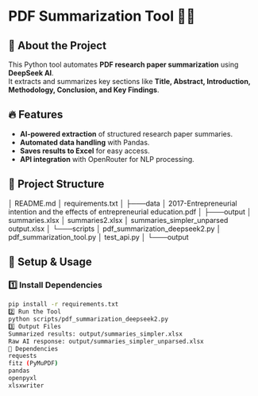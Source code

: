 # PDF Summarization Tool 📝📄

## 📌 About the Project
This Python tool automates **PDF research paper summarization** using **DeepSeek AI**.  
It extracts and summarizes key sections like **Title, Abstract, Introduction, Methodology, Conclusion, and Key Findings**.

## 🔥 Features
- **AI-powered extraction** of structured research paper summaries.
- **Automated data handling** with Pandas.
- **Saves results to Excel** for easy access.
- **API integration** with OpenRouter for NLP processing.

## 📂 Project Structure

│   README.md
│   requirements.txt
│
├───data
│       2017-Entrepreneurial intention and the effects of entrepreneurial education.pdf
│
├───output
│       summaries.xlsx
│       summaries2.xlsx
│       summaries_simpler_unparsed output.xlsx
│
└───scripts
    │   pdf_summarization_deepseek2.py
    │   pdf_summarization_tool.py
    │   test_api.py
    │
    └───output

## 🚀 Setup & Usage
### **1️⃣ Install Dependencies**
```sh
pip install -r requirements.txt
2️⃣ Run the Tool
python scripts/pdf_summarization_deepseek2.py
3️⃣ Output Files
Summarized results: output/summaries_simpler.xlsx
Raw AI response: output/summaries_simpler_unparsed.xlsx
🔧 Dependencies
requests
fitz (PyMuPDF)
pandas
openpyxl
xlsxwriter
